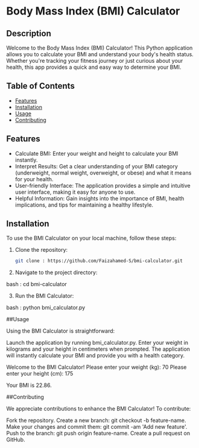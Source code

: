# Body Mass Index (BMI) Calculator

## Description

Welcome to the Body Mass Index (BMI) Calculator! This Python application allows you to calculate your BMI and understand your body's health status. Whether you're tracking your fitness journey or just curious about your health, this app provides a quick and easy way to determine your BMI.

## Table of Contents

- [Features](#features)
- [Installation](#installation)
- [Usage](#usage)
- [Contributing](#contributing)

## Features

- Calculate BMI: Enter your weight and height to calculate your BMI instantly.
- Interpret Results: Get a clear understanding of your BMI category (underweight, normal weight, overweight, or obese) and what it means for your health.
- User-friendly Interface: The application provides a simple and intuitive user interface, making it easy for anyone to use.
- Helpful Information: Gain insights into the importance of BMI, health implications, and tips for maintaining a healthy lifestyle.

## Installation

To use the BMI Calculator on your local machine, follow these steps:

1. Clone the repository:

   ```bash
   git clone : https://github.com/Faizahamed-S/bmi-calculator.git

2. Navigate to the project directory:

bash : cd bmi-calculator

3. Run the BMI Calculator:

bash : python bmi_calculator.py


##Usage

Using the BMI Calculator is straightforward:

Launch the application by running bmi_calculator.py.
Enter your weight in kilograms and your height in centimeters when prompted.
The application will instantly calculate your BMI and provide you with a health category.

Welcome to the BMI Calculator!
Please enter your weight (kg): 70
Please enter your height (cm): 175

Your BMI is 22.86.

##Contributing

We appreciate contributions to enhance the BMI Calculator! To contribute:

Fork the repository.
Create a new branch: git checkout -b feature-name.
Make your changes and commit them: git commit -am 'Add new feature'.
Push to the branch: git push origin feature-name.
Create a pull request on GitHub.


